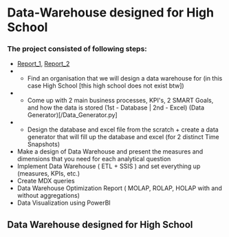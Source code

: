 # Data-Warehouse designed for High School

### The project consisted of following steps:
- [Report_1](https://github.com/JanGniedziejko/Data-Warehouse/blob/main/ProcessesSpecifiation.pdf), [Report_2](https://github.com/JanGniedziejko/Data-Warehouse/blob/main/RequirementsProsessSpecification-2.pdf)
- - Find an organisation that we will design a data warehouse for (in this case High School [this high school does not exist btw])
- - Come up with 2 main business processes, KPI's, 2 SMART Goals, and how the data is stored (1st - Database | 2nd - Excel) (Data Generator)[/Data_Generator.py]
- - Design the database and excel file from the scratch + create a data generator that will fill up the database and excel (for 2 distinct Time Snapshots)
- Make a design of Data Warehouse and present the measures and dimensions that you need for each analytical question
- Implement Data Warehouse ( ETL + SSIS ) and set everything up (measures, KPIs, etc.)
- Create MDX queries
- Data Warehouse Optimization Report ( MOLAP, ROLAP, HOLAP with and without aggregations) 
- Data Visualization using PowerBI

## Data Warehouse designed for High School


